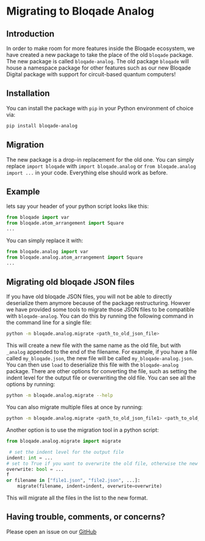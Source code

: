 # Migrating to Bloqade Analog

## Introduction

In order to make room for more features inside the Bloqade ecosystem, we have created a new package to take the place of the old `bloqade` package. The new package is called `bloqade-analog`. The old package `bloqade` will house a namespace package for other features such as our new Bloqade Digital package with support for circuit-based quantum computers!

## Installation

You can install the package with `pip` in your Python environment of choice via:

```sh
pip install bloqade-analog
```

## Migration

The new package is a drop-in replacement for the old one. You can simply replace `import bloqade` with `import bloqade.analog`  or `from bloqade.analog import ...` in your code. Everything else should work as before.

## Example

lets say your header of your python script looks like this:

```python
from bloqade import var
from bloqade.atom_arrangement import Square
...
```
You can simply replace it with:

```python
from bloqade.analog import var
from bloqade.analog.atom_arrangement import Square
...
```

## Migrating old bloqade JSON files

If you have old bloqade JSON files, you will not be able to directly deserialize them anymore because of the package restructuring. Howver we have provided some tools to migrate those JSON files to be compatible with `bloqade-analog`. You can do this by running the following command in the command line for a single file:

```sh
python -m bloqade.analog.migrate <path_to_old_json_file>
```
This will create a new file with the same name as the old file, but with `_analog` appended to the end of the filename. For example, if you have a file called `my_bloqade.json`, the new file will be called `my_bloqade-analog.json`. You can then use `load` to deserialize this file with the `bloqade-analog` package. There are other options for converting the file, such as setting the indent level for the output file or overwriting the old file. You can see all the options by running:

```sh
python -m bloqade.analog.migrate --help
```
You can also migrate multiple files at once by running:

```sh
python -m bloqade.analog.migrate <path_to_old_json_file1> <path_to_old_json_file2> ...
```

Another option is to use the migration tool in a python script:

```python
from bloqade.analog.migrate import migrate

 # set the indent level for the output file
indent: int = ...
# set to True if you want to overwrite the old file, otherwise the new file will be created with -analog appended to the end of the filename
overwrite: bool = ...
f
or filename in ["file1.json", "file2.json", ...]:
    migrate(filename, indent=indent, overwrite=overwrite)
```
This will migrate all the files in the list to the new format.


## Having trouble, comments, or concerns?

Please open an issue on our [GitHub](https://github.com/QuEraComputing/bloqade-analog/issues)
